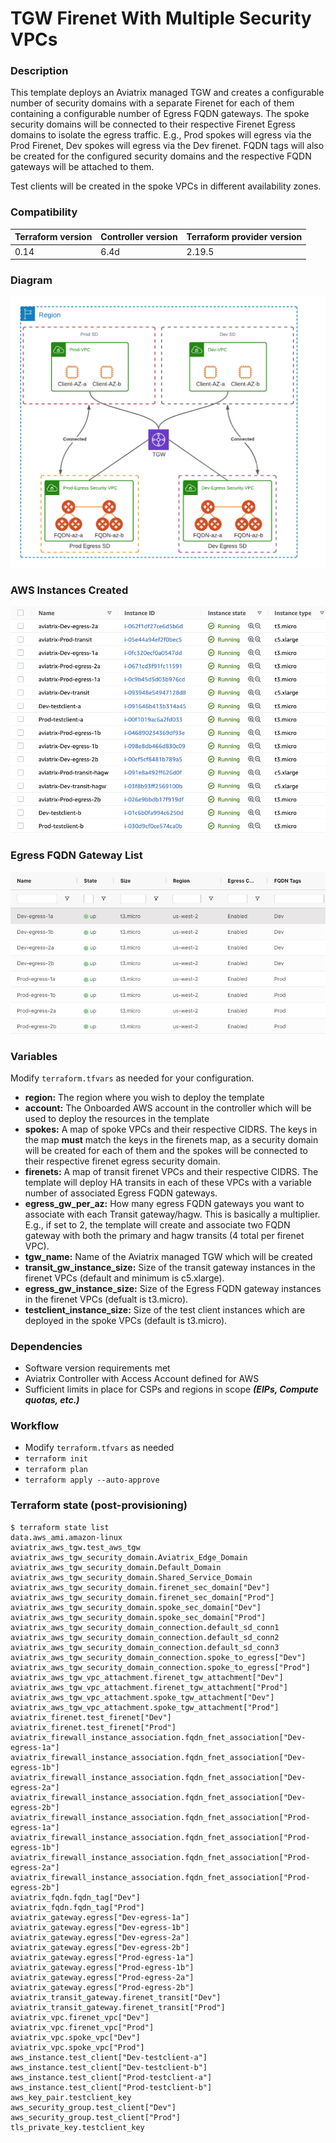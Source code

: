 # TGW Firenet With Multiple Security VPCs

### Description
This template deploys an Aviatrix managed TGW and creates a configurable number of security domains with a separate Firenet for each of them containing a configurable number of Egress FQDN gateways. The spoke security domains will be connected to their respective Firenet Egress domains to isolate the egress traffic. E.g., Prod spokes will egress via the Prod Firenet, Dev spokes will egress via the Dev firenet. FQDN tags will also be created for the configured security domains and the respective FQDN gateways will be attached to them.

Test clients will be created in the spoke VPCs in different availability zones.

### Compatibility
Terraform version | Controller version | Terraform provider version
:--- | :--- | :---
0.14 | 6.4d | 2.19.5

### Diagram
<img src="img/TGW-Firenet-Multiple-Egress.png">


### AWS Instances Created
<img src="img/TGW-Multiple-Firenet-Instances.png">


### Egress FQDN Gateway List
<img src="img/TGW-Multiple-Firenet-Egress-GWs.png">

### Variables

Modify ```terraform.tfvars``` as needed for your configuration.

- **region:** The region where you wish to deploy the template
- **account:** The Onboarded AWS account in the controller which will be used to deploy the resources in the template
- **spokes:** A map of spoke VPCs and their respective CIDRS. The keys in the map **must** match the keys in the firenets map, as a security domain will be created for each of them and the spokes will be connected to their respective firenet egress security domain.
- **firenets:** A map of transit firenet VPCs and their respective CIDRS. The template will deploy HA transits in each of these VPCs with a variable number of associated Egress FQDN gateways.
- **egress_gw_per_az:** How many egress FQDN gateways you want to associate with each Transit gateway/hagw. This is basically a multiplier. E.g., if set to 2, the template will create and associate two FQDN gateway with both the primary and hagw transits (4 total per firenet VPC).
- **tgw_name:** Name of the Aviatrix managed TGW which will be created
- **transit_gw_instance_size:** Size of the transit gateway instances in the firenet VPCs (default and minimum is c5.xlarge).
- **egress_gw_instance_size:** Size of the Egress FQDN gateway instances in the firenet VPCs (defualt is t3.micro).
- **testclient_instance_size:** Size of the test client instances which are deployed in the spoke VPCs (default is t3.micro).

### Dependencies

- Software version requirements met
- Aviatrix Controller with Access Account defined for AWS
- Sufficient limits in place for CSPs and regions in scope **_(EIPs, Compute quotas, etc.)_**

### Workflow

- Modify ```terraform.tfvars``` as needed
- ```terraform init```
- ```terraform plan```
- ```terraform apply --auto-approve```

### Terraform state (post-provisioning)

```
$ terraform state list
data.aws_ami.amazon-linux
aviatrix_aws_tgw.test_aws_tgw
aviatrix_aws_tgw_security_domain.Aviatrix_Edge_Domain
aviatrix_aws_tgw_security_domain.Default_Domain
aviatrix_aws_tgw_security_domain.Shared_Service_Domain
aviatrix_aws_tgw_security_domain.firenet_sec_domain["Dev"]
aviatrix_aws_tgw_security_domain.firenet_sec_domain["Prod"]
aviatrix_aws_tgw_security_domain.spoke_sec_domain["Dev"]
aviatrix_aws_tgw_security_domain.spoke_sec_domain["Prod"]
aviatrix_aws_tgw_security_domain_connection.default_sd_conn1
aviatrix_aws_tgw_security_domain_connection.default_sd_conn2
aviatrix_aws_tgw_security_domain_connection.default_sd_conn3
aviatrix_aws_tgw_security_domain_connection.spoke_to_egress["Dev"]
aviatrix_aws_tgw_security_domain_connection.spoke_to_egress["Prod"]
aviatrix_aws_tgw_vpc_attachment.firenet_tgw_attachment["Dev"]
aviatrix_aws_tgw_vpc_attachment.firenet_tgw_attachment["Prod"]
aviatrix_aws_tgw_vpc_attachment.spoke_tgw_attachment["Dev"]
aviatrix_aws_tgw_vpc_attachment.spoke_tgw_attachment["Prod"]
aviatrix_firenet.test_firenet["Dev"]
aviatrix_firenet.test_firenet["Prod"]
aviatrix_firewall_instance_association.fqdn_fnet_association["Dev-egress-1a"]
aviatrix_firewall_instance_association.fqdn_fnet_association["Dev-egress-1b"]
aviatrix_firewall_instance_association.fqdn_fnet_association["Dev-egress-2a"]
aviatrix_firewall_instance_association.fqdn_fnet_association["Dev-egress-2b"]
aviatrix_firewall_instance_association.fqdn_fnet_association["Prod-egress-1a"]
aviatrix_firewall_instance_association.fqdn_fnet_association["Prod-egress-1b"]
aviatrix_firewall_instance_association.fqdn_fnet_association["Prod-egress-2a"]
aviatrix_firewall_instance_association.fqdn_fnet_association["Prod-egress-2b"]
aviatrix_fqdn.fqdn_tag["Dev"]
aviatrix_fqdn.fqdn_tag["Prod"]
aviatrix_gateway.egress["Dev-egress-1a"]
aviatrix_gateway.egress["Dev-egress-1b"]
aviatrix_gateway.egress["Dev-egress-2a"]
aviatrix_gateway.egress["Dev-egress-2b"]
aviatrix_gateway.egress["Prod-egress-1a"]
aviatrix_gateway.egress["Prod-egress-1b"]
aviatrix_gateway.egress["Prod-egress-2a"]
aviatrix_gateway.egress["Prod-egress-2b"]
aviatrix_transit_gateway.firenet_transit["Dev"]
aviatrix_transit_gateway.firenet_transit["Prod"]
aviatrix_vpc.firenet_vpc["Dev"]
aviatrix_vpc.firenet_vpc["Prod"]
aviatrix_vpc.spoke_vpc["Dev"]
aviatrix_vpc.spoke_vpc["Prod"]
aws_instance.test_client["Dev-testclient-a"]
aws_instance.test_client["Dev-testclient-b"]
aws_instance.test_client["Prod-testclient-a"]
aws_instance.test_client["Prod-testclient-b"]
aws_key_pair.testclient_key
aws_security_group.test_client["Dev"]
aws_security_group.test_client["Prod"]
tls_private_key.testclient_key
```
